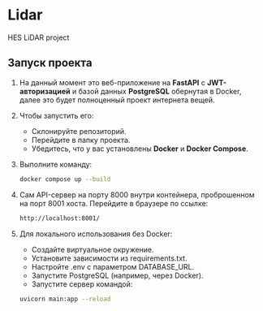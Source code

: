 # Lidar
HES LiDAR project 

## Запуск проекта

1. На данный момент это веб-приложение на **FastAPI** с **JWT-авторизацией** и базой данных **PostgreSQL** обернутая в Docker, далее это будет полноценный проект интернета вещей.

2. Чтобы запустить его:
   - Склонируйте репозиторий.
   - Перейдите в папку проекта.
   - Убедитесь, что у вас установлены **Docker** и **Docker Compose**.

3. Выполните команду:
   ```bash
   docker compose up --build
   
4. Сам API-сервер на порту 8000 внутри контейнера, проброшенном на порт 8001 хоста. Перейдите в браузере по ссылке:
   ```bash
   http://localhost:8001/

5. Для локального использования без Docker:
   - Создайте виртуальное окружение.
   - Установите зависимости из requirements.txt. 
   - Настройте .env с параметром DATABASE_URL. 
   - Запустите PostgreSQL (например, через Docker). 
   - Запустите сервер командой: 
   ```bash 
   uvicorn main:app --reload
